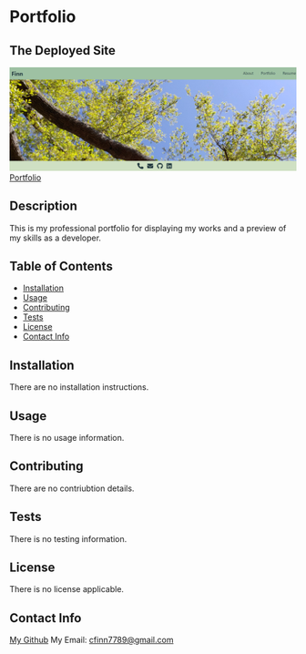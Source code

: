 # Portfolio

## The Deployed Site

![Portfolio](/images/chelsey-finn-7789.netlify.app_.png)
 [Portfolio](https://chelsey-finn-7789.netlify.app/)

  ## Description
  This is my professional portfolio for displaying my works and a preview of my skills as a developer.

  ## Table of Contents
  - [Installation](#installation)
  - [Usage](#usage)
  - [Contributing](#contributing)
  - [Tests](#tests)
  - [License](#license)
  - [Contact Info](#contact-info)

  ## Installation
  There are no installation instructions.

  ## Usage
  There is no usage information.

  ## Contributing
  There are no contriubtion details.

  ## Tests
  There is no testing information.

  ## License
  There is no license applicable. 

  ## Contact Info
  [My Github](https://github.com/cfinn7789)
  My Email: cfinn7789@gmail.com

